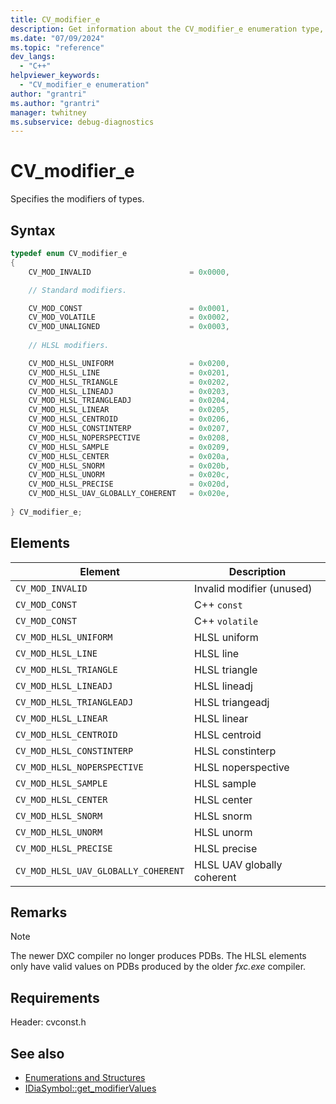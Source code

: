 ```yaml
---
title: CV_modifier_e
description: Get information about the CV_modifier_e enumeration type, which specifies the modifiers of types in the debug interface access SDK.
ms.date: "07/09/2024"
ms.topic: "reference"
dev_langs:
  - "C++"
helpviewer_keywords:
  - "CV_modifier_e enumeration"
author: "grantri"
ms.author: "grantri"
manager: twhitney
ms.subservice: debug-diagnostics
---
```


# CV_modifier_e

Specifies the modifiers of types.

## Syntax

```c++
typedef enum CV_modifier_e
{
    CV_MOD_INVALID                      = 0x0000,

    // Standard modifiers.

    CV_MOD_CONST                        = 0x0001,
    CV_MOD_VOLATILE                     = 0x0002,
    CV_MOD_UNALIGNED                    = 0x0003,
    
    // HLSL modifiers.

    CV_MOD_HLSL_UNIFORM                 = 0x0200,
    CV_MOD_HLSL_LINE                    = 0x0201,
    CV_MOD_HLSL_TRIANGLE                = 0x0202,
    CV_MOD_HLSL_LINEADJ                 = 0x0203,
    CV_MOD_HLSL_TRIANGLEADJ             = 0x0204,
    CV_MOD_HLSL_LINEAR                  = 0x0205,
    CV_MOD_HLSL_CENTROID                = 0x0206,
    CV_MOD_HLSL_CONSTINTERP             = 0x0207,
    CV_MOD_HLSL_NOPERSPECTIVE           = 0x0208,
    CV_MOD_HLSL_SAMPLE                  = 0x0209,
    CV_MOD_HLSL_CENTER                  = 0x020a,
    CV_MOD_HLSL_SNORM                   = 0x020b,
    CV_MOD_HLSL_UNORM                   = 0x020c,
    CV_MOD_HLSL_PRECISE                 = 0x020d,
    CV_MOD_HLSL_UAV_GLOBALLY_COHERENT   = 0x020e,
    
} CV_modifier_e;
```

## Elements

| Element      | Description                  |
| ------------ | ---------------------------- |
| `CV_MOD_INVALID` | Invalid modifier (unused) |
| `CV_MOD_CONST` | C++ `const` |
| `CV_MOD_CONST` | C++ `volatile` |
| `CV_MOD_HLSL_UNIFORM` | HLSL uniform |
| `CV_MOD_HLSL_LINE` | HLSL line |
| `CV_MOD_HLSL_TRIANGLE` | HLSL triangle |
| `CV_MOD_HLSL_LINEADJ` | HLSL lineadj |
| `CV_MOD_HLSL_TRIANGLEADJ` | HLSL triangeadj |
| `CV_MOD_HLSL_LINEAR` | HLSL linear |
| `CV_MOD_HLSL_CENTROID` | HLSL centroid |
| `CV_MOD_HLSL_CONSTINTERP` | HLSL constinterp |
| `CV_MOD_HLSL_NOPERSPECTIVE` | HLSL noperspective |
| `CV_MOD_HLSL_SAMPLE` | HLSL sample |
| `CV_MOD_HLSL_CENTER` | HLSL center |
| `CV_MOD_HLSL_SNORM` | HLSL snorm |
| `CV_MOD_HLSL_UNORM` | HLSL unorm |
| `CV_MOD_HLSL_PRECISE` | HLSL precise |
| `CV_MOD_HLSL_UAV_GLOBALLY_COHERENT` | HLSL UAV globally coherent |

## Remarks

> [!NOTE]
> The newer DXC compiler no longer produces PDBs. The HLSL elements only have valid values on PDBs produced by the older *fxc.exe* compiler.

## Requirements

Header: cvconst.h

## See also

- [Enumerations and Structures](../../debugger/debug-interface-access/enumerations-and-structures.md)
- [IDiaSymbol::get_modifierValues](../../debugger/debug-interface-access/idiasymbol-get-modifiervalues.md)
